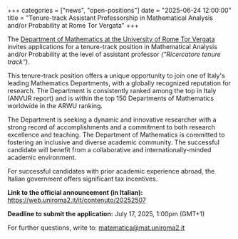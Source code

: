 +++
categories = ["news", "open-positions"]
date = "2025-06-24 12:00:00"
title = "Tenure-track Assistant Professorship in Mathematical Analysis and/or Probability at Rome Tor Vergata"
+++

The [Department of Mathematics at the University of Rome Tor Vergata](https://www.mat.uniroma2.it/english2.php) 
invites applications for a tenure-track position in Mathematical Analysis and/or
Probability at the level of assistant professor *("Ricercatore tenure track")*.

This tenure-track position offers a unique opportunity to join one of Italy's leading 
Mathematics Departments, with a globally recognized reputation for research. The Department 
is consistently ranked among the top in Italy (ANVUR report) and is within the top 150 
Departments of Mathematics worldwide in the ARWU ranking. 

The Department is seeking a dynamic and innovative researcher with a strong record of 
accomplishments and a commitment to both research excellence and teaching.  The Department 
of Mathematics is committed to fostering an inclusive and diverse academic community. The 
successful candidate will benefit from a collaborative and internationally-minded academic 
environment.

For successful candidates with prior academic experience abroad, the Italian government offers 
significant tax incentives. 

**Link to the official announcement (in Italian):** <https://web.uniroma2.it/it/contenuto/20252507>

**Deadline to submit the application:** July 17, 2025, 1:00pm (GMT+1)

For further questions, write to: <matematica@mat.uniroma2.it>
